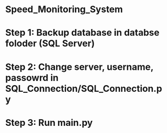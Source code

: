 # Speed_Monitoring_System
# Step 1: Backup database in databse foloder (SQL Server)
# Step 2: Change server, username, passowrd in SQL_Connection/SQL_Connection.py
# Step 3: Run main.py
